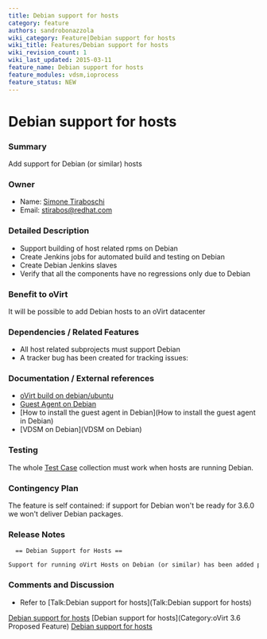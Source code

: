 ```yaml
---
title: Debian support for hosts
category: feature
authors: sandrobonazzola
wiki_category: Feature|Debian support for hosts
wiki_title: Features/Debian support for hosts
wiki_revision_count: 1
wiki_last_updated: 2015-03-11
feature_name: Debian support for hosts
feature_modules: vdsm,ioprocess
feature_status: NEW
---
```


# Debian support for hosts

### Summary

Add support for Debian (or similar) hosts

### Owner

*   Name: [Simone Tiraboschi](User:Stirabos)
*   Email: <stirabos@redhat.com>

### Detailed Description

*   Support building of host related rpms on Debian
*   Create Jenkins jobs for automated build and testing on Debian
*   Create Debian Jenkins slaves
*   Verify that all the components have no regressions only due to Debian

### Benefit to oVirt

It will be possible to add Debian hosts to an oVirt datacenter

### Dependencies / Related Features

*   All host related subprojects must support Debian
*   A tracker bug has been created for tracking issues:

### Documentation / External references

*   [oVirt build on debian/ubuntu](Ovirt_build_on_debian/ubuntu)
*   [Guest Agent on Debian](Debian/GuestAgent)
*   [How to install the guest agent in Debian](How to install the guest agent in Debian)
*   [VDSM on Debian](VDSM on Debian)

### Testing

The whole [Test Case](http://www.ovirt.org/Category:TestCase) collection must work when hosts are running Debian.

### Contingency Plan

The feature is self contained: if support for Debian won't be ready for 3.6.0 we won't deliver Debian packages.

### Release Notes

      == Debian Support for Hosts ==
      Support for running oVirt Hosts on Debian (or similar) has been added providing custom packaging of needed dependencies.

### Comments and Discussion

*   Refer to [Talk:Debian support for hosts](Talk:Debian support for hosts)

[Debian support for hosts](Category:Feature) [Debian support for hosts](Category:oVirt 3.6 Proposed Feature) [Debian support for hosts](Category:Integration)
